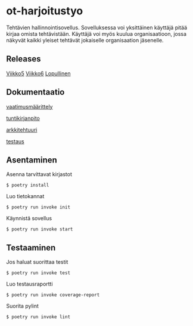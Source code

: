 # ot-harjoitustyo

Tehtävien hallinnointisovellus. Sovelluksessa voi yksittäinen käyttäjä pitää kirjaa omista tehtävistään. Käyttäjä voi myös kuulua organisaatioon, jossa näkyvät kaikki yleiset tehtävät jokaiselle organisaation jäsenelle. 

## Releases
[Viikko5](https://github.com/AnonymousHobbit/ot-harjoitustyo/releases/tag/viikko5)
[Viikko6](https://github.com/AnonymousHobbit/ot-harjoitustyo/releases/tag/viikko6)
[Lopullinen](https.//github.com/AnonymousHobbit/ot-harjoitustyo/releases/tag/lopullinen)

## Dokumentaatio

[vaatimusmäärittely](dokumentaatio/vaatimusmäärittely.md)

[tuntikirjanpito](dokumentaatio/tuntikirjanpito.md)

[arkkitehtuuri](dokumentaatio/arkkitehtuuri.md)

[testaus](dokumentaatio/testaus.md)

## Asentaminen
Asenna tarvittavat kirjastot
```
$ poetry install
```

Luo tietokannat
```
$ poetry run invoke init
```

Käynnistä sovellus
```
$ poetry run invoke start
```


## Testaaminen
Jos haluat suorittaa testit
```
$ poetry run invoke test
```

Luo testausraportti
```
$ poetry run invoke coverage-report
```

Suorita pylint
```
$ poetry run invoke lint
```